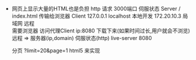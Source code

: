 - 网页上显示大量的HTML也是负担
  http 请求 3000端口  伺服状态 Server
  /  index.html 传输给浏览器 Client
  127.0.0.1 localhost  本地开发
  172.20.10.3 局域网    远程  
  需要浏览器 访问代理Client ip:8080 下载下来(如果时间过长,用户就会不浏览)
  远程 => 服务器(ip,domain) 伺服状态(http) live-server  8080

  分页 ?limit=20&page=1
  html5 来实现
  
 
